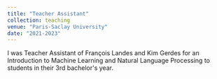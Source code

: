 ```yaml
---
title: "Teacher Assistant"
collection: teaching
venue: "Paris-Saclay University"
date: "2021-2023"
---
```


I was Teacher Assistant of François Landes and Kim Gerdes for an Introduction to Machine Learning and Natural Language Processing 
to students in their 3rd bachelor's year.